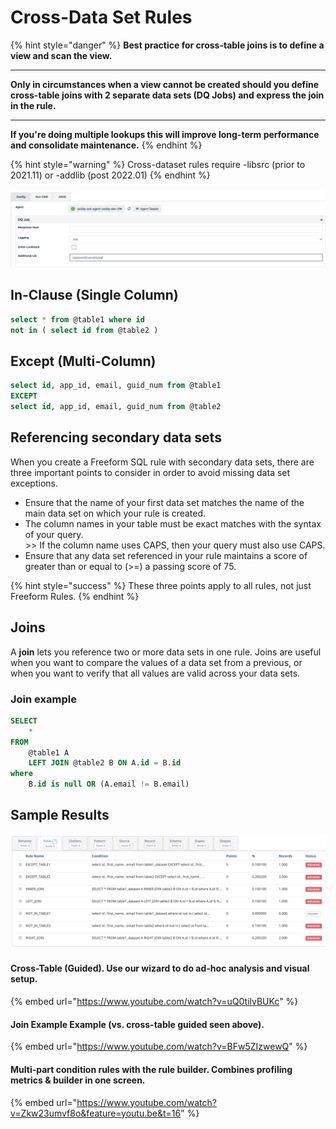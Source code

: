 # Cross-Data Set Rules

{% hint style="danger" %}
**Best practice for cross-table joins is to define a view and scan the view.**

***

**Only in circumstances when a view cannot be created should you define cross-table joins with 2 separate data sets (DQ Jobs) and express the join in the rule.**

***

**If you're doing multiple lookups this will improve long-term performance and consolidate maintenance.**
{% endhint %}

{% hint style="warning" %}
Cross-dataset rules require -libsrc (prior to 2021.11) or -addlib (post 2022.01)
{% endhint %}

![When a cross-data set rule uses two connections, be sure the jars are in the -lib or -addlib directory.](<../../../../../.gitbook/assets/image (122).png>)

## In-Clause (Single Column)

```sql
select * from @table1 where id 
not in ( select id from @table2 )
```

## Except (Multi-Column)

```sql
select id, app_id, email, guid_num from @table1
EXCEPT
select id, app_id, email, guid_num from @table2
```

## Referencing secondary data sets

When you create a Freeform SQL rule with secondary data sets, there are three important points to consider in order to avoid missing data set exceptions.

* Ensure that the name of your first data set matches the name of the main data set on which your rule is created.
* The column names in your table must be exact matches with the syntax of your query.\
  \>> If the column name uses CAPS, then your query must also use CAPS.
* Ensure that any data set referenced in your rule maintains a score of greater than or equal to (>=) a passing score of 75.&#x20;

{% hint style="success" %}
These three points apply to all rules, not just Freeform Rules.&#x20;
{% endhint %}

## Joins

A **join** lets you reference two or more data sets in one rule. Joins are useful when you want to compare the values of a data set from a previous, or when you want to verify that all values are valid across your data sets.&#x20;

### Join example

```sql
SELECT
    *
FROM
    @table1 A
    LEFT JOIN @table2 B ON A.id = B.id
where
    B.id is null OR (A.email != B.email)
```

## Sample Results

![](<../../../../../.gitbook/assets/image (156).png>)

#### Cross-Table (Guided). Use our wizard to do ad-hoc analysis and visual setup.

{% embed url="https://www.youtube.com/watch?v=uQ0tilvBUKc" %}

#### Join Example Example (vs. cross-table guided seen above).

{% embed url="https://www.youtube.com/watch?v=BFw5ZIzwewQ" %}

#### Multi-part condition rules with the rule builder. Combines profiling metrics & builder in one screen.

{% embed url="https://www.youtube.com/watch?v=Zkw23umvf8o&feature=youtu.be&t=16" %}
